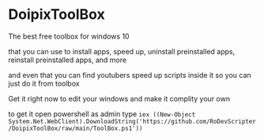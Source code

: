 # DoipixToolBox
The best free toolbox for windows 10


that you can use to install apps, speed up, uninstall preinstalled apps, reinstall preinstalled apps, and more


and even that you can find youtubers speed up scripts inside it so you can just do it from toolbox



Get it right now to edit your windows and make it complity your own


to get it open powershell as admin type `iex ((New-Object System.Net.WebClient).DownloadString('https://github.com/RoDevScripter/DoipixToolBox/raw/main/ToolBox.ps1'))`
